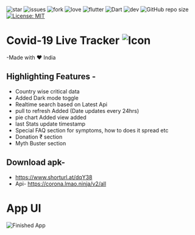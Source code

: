 ![star](https://img.shields.io/github/stars/swaraj961/Covid-19) ![issues](https://img.shields.io/github/issues/swaraj961/Covid-19) ![fork](https://img.shields.io/github/forks/swaraj961/Covid-19) ![love](https://img.shields.io/badge/open%20%20source-%E2%9D%A4-red) ![flutter](https://img.shields.io/badge/Flutter-Framework-blue?logo=flutter) ![Dart](https://img.shields.io/badge/Dart-Language-blue?logo=dart) ![dev](https://img.shields.io/badge/developed%20by%20-swaraj%20routray-orange)
![GitHub repo size](https://img.shields.io/github/repo-size/swaraj961/Covid-19)
[![License: MIT](https://img.shields.io/badge/License-MIT-blue.svg)](https://opensource.org/licenses/MIT)

# Covid-19 Live Tracker ![Icon](https://github.com/swaraj961/Covid-19/blob/master/android/app/src/main/res/mipmap-hdpi/ic_launcher.png)

-Made with ❤ India

## Highlighting Features -
- Country wise critical data
- Added Dark mode toggle 
- Realtime search based on Latest Api 
- pull to refresh Added (Date updates every 24hrs)
- pie chart Added view added
- last Stats update timestamp 
- Special FAQ section for symptoms, how to does it spread etc
- Donation ₹ section
- Myth Buster section
## Download apk-
- https://www.shorturl.at/dqY38
- Api- https://corona.lmao.ninja/v2/all

# App UI 
![Finished App](https://github.com/swaraj961/Covid-19/blob/master/images/covid.gif)
